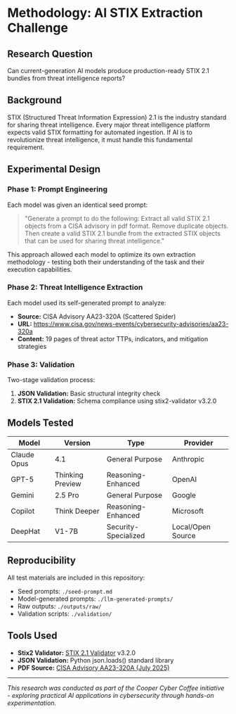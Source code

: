 # Methodology: AI STIX Extraction Challenge

## Research Question
Can current-generation AI models produce production-ready STIX 2.1 bundles from threat intelligence reports?

## Background
STIX (Structured Threat Information Expression) 2.1 is the industry standard for sharing threat intelligence. Every major threat intelligence platform expects valid STIX formatting for automated ingestion. If AI is to revolutionize threat intelligence, it must handle this fundamental requirement.

## Experimental Design

### Phase 1: Prompt Engineering
Each model was given an identical seed prompt:
> "Generate a prompt to do the following: Extract all valid STIX 2.1 objects from a CISA advisory in pdf format. Remove duplicate objects. Then create a valid STIX 2.1 bundle from the extracted STIX objects that can be used for sharing threat intelligence."

This approach allowed each model to optimize its own extraction methodology - testing both their understanding of the task and their execution capabilities.

### Phase 2: Threat Intelligence Extraction
Each model used its self-generated prompt to analyze:
- **Source:** CISA Advisory AA23-320A (Scattered Spider)
- **URL:** https://www.cisa.gov/news-events/cybersecurity-advisories/aa23-320a
- **Content:** 19 pages of threat actor TTPs, indicators, and mitigation strategies

### Phase 3: Validation
Two-stage validation process:
1. **JSON Validation:** Basic structural integrity check
2. **STIX 2.1 Validation:** Schema compliance using stix2-validator v3.2.0

## Models Tested

| Model | Version | Type | Provider |
|-------|---------|------|----------|
| Claude Opus | 4.1 | General Purpose | Anthropic |
| GPT-5 | Thinking Preview | Reasoning-Enhanced | OpenAI |
| Gemini | 2.5 Pro | General Purpose | Google |
| Copilot | Think Deeper | Reasoning-Enhanced | Microsoft |
| DeepHat | V1-7B | Security-Specialized | Local/Open Source |

## Reproducibility

All test materials are included in this repository:
- Seed prompts: `./seed-prompt.md`
- Model-generated prompts: `./llm-generated-prompts/`
- Raw outputs: `./outputs/raw/`
- Validation scripts: `./validation/`

## Tools Used
- **Stix2 Validator:** [STIX 2.1 Validator](https://pypi.org/project/stix2-validator/) v3.2.0
- **JSON Validation:** Python json.loads() standard library
- **PDF Source:** [CISA Advisory AA23-320A (July 2025)](https://www.cisa.gov/news-events/alerts/2025/07/29/cisa-and-partners-release-updated-advisory-scattered-spider-group)

---

*This research was conducted as part of the Cooper Cyber Coffee initiative - exploring practical AI applications in cybersecurity through hands-on experimentation.*
